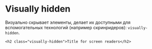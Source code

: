 # Visually hidden
Визуально скрывает элементы, делает их доступными для вспомогательных технологий (например скринридеров): `visually-hidden`.

    <h2 class="visually-hidden">Title for screen readers</h2>
